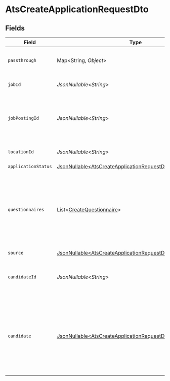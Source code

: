 # AtsCreateApplicationRequestDto


## Fields

| Field                                                                                                                                        | Type                                                                                                                                         | Required                                                                                                                                     | Description                                                                                                                                  | Example                                                                                                                                      |
| -------------------------------------------------------------------------------------------------------------------------------------------- | -------------------------------------------------------------------------------------------------------------------------------------------- | -------------------------------------------------------------------------------------------------------------------------------------------- | -------------------------------------------------------------------------------------------------------------------------------------------- | -------------------------------------------------------------------------------------------------------------------------------------------- |
| `passthrough`                                                                                                                                | Map\<String, *Object*>                                                                                                                       | :heavy_minus_sign:                                                                                                                           | Value to pass through to the provider                                                                                                        | {<br/>"other_known_names": "John Doe"<br/>}                                                                                                  |
| `jobId`                                                                                                                                      | *JsonNullable\<String>*                                                                                                                      | :heavy_minus_sign:                                                                                                                           | Unique identifier of the job                                                                                                                 | 4071538b-3cac-4fbf-ac76-f78ed250ffdd                                                                                                         |
| `jobPostingId`                                                                                                                               | *JsonNullable\<String>*                                                                                                                      | :heavy_minus_sign:                                                                                                                           | Unique identifier of the job posting that is associated with application                                                                     | 1c702a20-8de8-4d03-ac18-cbf4ac42eb51                                                                                                         |
| `locationId`                                                                                                                                 | *JsonNullable\<String>*                                                                                                                      | :heavy_minus_sign:                                                                                                                           | Unique identifier of the location                                                                                                            | dd8d41d1-5eb8-4408-9c87-9ba44604eae4                                                                                                         |
| `applicationStatus`                                                                                                                          | [JsonNullable\<AtsCreateApplicationRequestDtoApplicationStatus>](../../models/components/AtsCreateApplicationRequestDtoApplicationStatus.md) | :heavy_minus_sign:                                                                                                                           | N/A                                                                                                                                          |                                                                                                                                              |
| `questionnaires`                                                                                                                             | List\<[CreateQuestionnaire](../../models/components/CreateQuestionnaire.md)>                                                                 | :heavy_minus_sign:                                                                                                                           | Questionnaires associated with the application                                                                                               | {<br/>"id": "right_to_work",<br/>"answers": [<br/>{<br/>"id": "answer1",<br/>"type": "text",<br/>"values": [<br/>"Yes"<br/>]<br/>}<br/>]<br/>} |
| `source`                                                                                                                                     | [JsonNullable\<AtsCreateApplicationRequestDtoSource>](../../models/components/AtsCreateApplicationRequestDtoSource.md)                       | :heavy_minus_sign:                                                                                                                           | N/A                                                                                                                                          |                                                                                                                                              |
| `candidateId`                                                                                                                                | *JsonNullable\<String>*                                                                                                                      | :heavy_minus_sign:                                                                                                                           | Unique identifier of the candidate. Provide this OR candidate, but not both.                                                                 | e3cb75bf-aa84-466e-a6c1-b8322b257a48                                                                                                         |
| `candidate`                                                                                                                                  | [JsonNullable\<AtsCreateApplicationRequestDtoCandidate>](../../models/components/AtsCreateApplicationRequestDtoCandidate.md)                 | :heavy_minus_sign:                                                                                                                           | Candidate Properties. Provide this OR candidate_id, but not both. Providing this attempts to create a new candidate with the application.    |                                                                                                                                              |